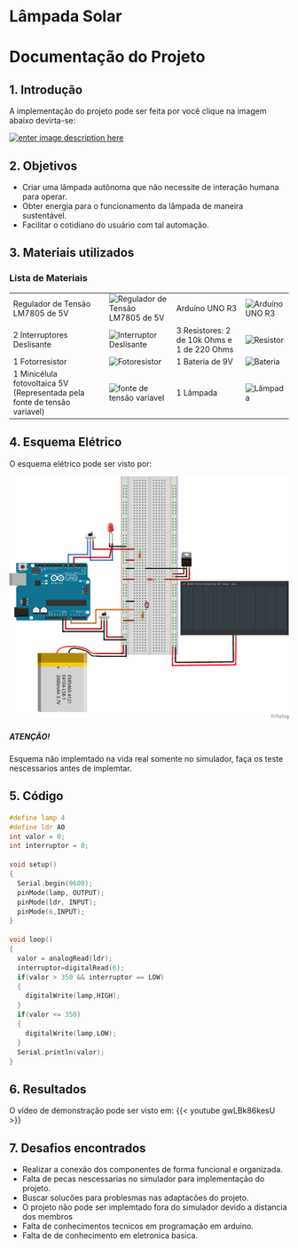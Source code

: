 #  Lâmpada Solar 
#  Documentação do Projeto

## 1. Introdução

A implementação do projeto pode ser feita por você clique na imagem abaixo devirta-se:

[![enter image description here](https://csg.tinkercad.com/things/eq19tyXHyPy/t725.png?rev=1603827373866000000&s=&v=1&type=circuits)](https://www.tinkercad.com/embed/eq19tyXHyPy?editbtn=1)




## 2. Objetivos

- Criar uma lâmpada autônoma que não necessite de interação humana para operar.
- Obter energia para o funcionamento da lâmpada de maneira sustentável.
- Facilitar o cotidiano do usuário com tal automação.

## 3. Materiais utilizados

### Lista de Materiais
| | | | |
|-----|-----|-----|-----|
|Regulador de Tensão LM7805 de 5V|![Regulador de Tensão LM7805 de 5V](https://beta-editor.tinkercad.com/components/thumbnails/regulator5V.png)|Arduíno UNO R3|![Arduíno UNO R3](https://beta-editor.tinkercad.com/components/thumbnails/arduinoUnoR3.png)
|2 Interruptores Deslisante|![Interruptor Deslisante](https://beta-editor.tinkercad.com/components/thumbnails/slideSwitch.png)|3 Resistores: 2 de 10k Ohms e 1 de 220 Ohms|![Resistor](https://beta-editor.tinkercad.com/components/thumbnails/resistor.png)|
|1 Fotorresistor|![Fotoresistor](https://beta-editor.tinkercad.com/components/thumbnails/photoResistor.png)|1 Bateria de 9V|![Bateria](https://beta-editor.tinkercad.com/components/thumbnails/battery9V.png)|
|1 Minicélula fotovoltaica 5V (Representada pela fonte de tensão variavel)|![fonte de tensão variavel](https://beta-editor.tinkercad.com/components/thumbnails/powerSupply.png)|1 Lâmpada| ![Lâmpada](https://beta-editor.tinkercad.com/components/thumbnails/lightBulb.png)|


## 4. Esquema Elétrico


O esquema elétrico pode ser visto por:

![](esquema.png)

##### ATENÇÃO!
Esquema não implemtado na vida real somente no simulador, faça os teste nescessarios antes de implemtar.

## 5. Código

```Cpp
#define lamp 4
#define ldr A0
int valor = 0;
int interruptor = 0;

void setup()
{
  Serial.begin(9600);
  pinMode(lamp, OUTPUT);
  pinMode(ldr, INPUT);
  pinMode(6,INPUT);
}

void loop()
{
  valor = analogRead(ldr);
  interruptor=digitalRead(6);
  if(valor > 350 && interruptor == LOW)
  {
  	digitalWrite(lamp,HIGH);
  }
  if(valor <= 350)
  {
  	digitalWrite(lamp,LOW);
  }
  Serial.println(valor);
}
```

## 6. Resultados

O vídeo de demonstração pode ser visto em:
{{< youtube gwLBk86kesU >}}


## 7. Desafios encontrados

- Realizar a conexão dos componentes de forma funcional e organizada.
- Falta de pecas nescessarias no simulador para implementação do projeto.
- Buscar solucões para problesmas nas adaptacões do projeto.
- O projeto não pode ser implemtado fora do simulador devido a distancia dos membros 
- Falta de conhecimentos tecnicos em programação em arduino.
- Falta de de conhecimento em eletronica basica.
